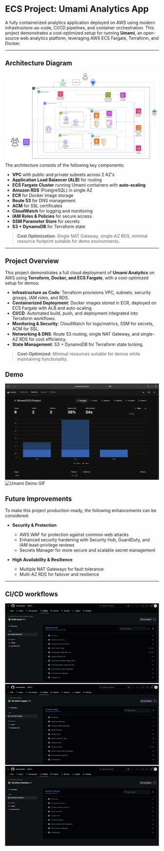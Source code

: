 # ECS Project: Umami Analytics App

A fully containerized analytics application deployed on AWS using modern infrastructure-as-code, CI/CD pipelines, and container orchestration. This project demonstrates a cost-optimized setup for running **Umami**, an open-source web analytics platform, leveraging AWS ECS Fargate, Terraform, and Docker.

---
## Architecture Diagram
![Architecture Diagram](images-recordings/diagram.png)  
The architecture consists of the following key components:

- **VPC** with public and private subnets across 2 AZ's
- **Application Load Balancer (ALB)** for routing
- **ECS Fargate Cluster** running Umami containers with **auto-scaling**
- **Amazon RDS** (PostgreSQL) in single AZ
- **ECR** for Docker image storage
- **Route 53** for DNS management
- **ACM** for SSL certificates
- **CloudWatch** for logging and monitoring
- **IAM Roles & Policies** for secure access
- **SSM Parameter Store** for secrets
- **S3 + DynamoDB** for Terraform state

> **Cost Optimization**: Single NAT Gateway, single-AZ RDS, minimal resource footprint suitable for demo environments.

---
## Project Overview

This project demonstrates a full cloud deployment of **Umami Analytics** on AWS using **Terraform, Docker, and ECS Fargate**, with a cost-optimized setup for demos:

- **Infrastructure as Code**: Terraform provisions VPC, subnets, security groups, IAM roles, and RDS.
- **Containerized Deployment**: Docker images stored in ECR, deployed on ECS Fargate with ALB and auto-scaling.
- **CI/CD**: Automated build, push, and deployment integrated into Terraform workflows.
- **Monitoring & Security**: CloudWatch for logs/metrics, SSM for secrets, ACM for SSL.
- **Networking & DNS**: Route 53 routing, single NAT Gateway, and single-AZ RDS for cost efficiency.
- **State Management**: S3 + DynamoDB for Terraform state locking.

> **Cost-Optimized**: Minimal resources suitable for demos while maintaining functionality.

## Demo 

![Umami Demo](images-recordings/umami-demo.png)  
![Umami Demo GIF](images-recordings/umami-demo.gif)  


## Future Improvements

To make this project production-ready, the following enhancements can be considered:

- **Security & Protection**
  - AWS WAF for protection against common web attacks
  - Enhanced security hardening with Security Hub, GuardDuty, and IAM least-privilege reviews
  - Secrets Manager for more secure and scalable secret management

- **High Availability & Resilience**
  - Multiple NAT Gateways for fault tolerance
  - Multi-AZ RDS for failover and resilience

---

## CI/CD workflows
![Build & Push](images-recordings/build-push.png)  
![Terraform Apply](images-recordings/apply.png)  
![Terraform Destroy](images-recordings/destroy.png)